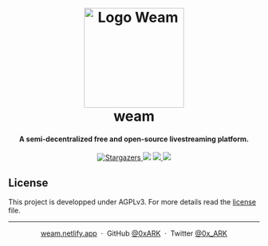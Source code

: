 <h1 align="center">
  <br>
  <a href="https://weam.netlify.app/"><img src="https://weam.netlify.app/logo-weam.png" alt="Logo Weam" width="200"></a>
  <br>
  weam
  <br>
</h1>

<h4 align="center">A semi-decentralized free and open-source livestreaming platform.</h4>

<p align="center">
  <a href="https://github.com/0xARROWK/weam/stargazers">
    <img src="https://img.shields.io/github/stars/0xARK/weam.svg" alt="Stargazers">
  </a>
  <a href="https://github.com/0xARK/weam"><img src="https://img.shields.io/badge/version-0.0.0-green.svg"></a>
  <a href="https://twitter.com/Weam_FR">
      <img src="https://badgen.net/badge/icon/twitter?icon=twitter&label">
  </a>
  <!--<a href="https://weam.netlify.app">
      <img src="https://api.netlify.com/api/v1/badges/dabfaf49-0cdb-455e-93cd-7a5e60e4e25f/deploy-status">
  </a>-->
  <a href="https://discord.gg/78jxVYT4wu">
      <img src="https://img.shields.io/discord/880549265687060582.svg?label=&logo=discord&logoColor=ffffff&color=7389D8&labelColor=6A7EC2">
  </a>
</p>

<!--<p align="center">
  <a href="#key-features">Key Features</a> •
  <a href="#how-to-use">How To Use</a> •
  <a href="#download">Download</a> •
  <a href="#credits">Credits</a> •
  <a href="#related">Related</a> •
  <a href="#license">License</a>
</p>

![screenshot](https://raw.githubusercontent.com/amitmerchant1990/electron-markdownify/master/app/img/markdownify.gif)

## Key Features

* LivePreview - Make changes, See changes
  - Instantly see what your Markdown documents look like in HTML as you create them.
* Sync Scrolling
  - While you type, LivePreview will automatically scroll to the current location you're editing.
* GitHub Flavored Markdown  
* Syntax highlighting
* [KaTeX](https://khan.github.io/KaTeX/) Support
* Dark/Light mode
* Toolbar for basic Markdown formatting
* Supports multiple cursors
* Save the Markdown preview as PDF
* Emoji support in preview :tada:
* App will keep alive in tray for quick usage
* Full screen mode
  - Write distraction free.
* Cross platform
  - Windows, macOS and Linux ready.

## How To Use

To clone and run this application, you'll need [Git](https://git-scm.com) and [Node.js](https://nodejs.org/en/download/) (which comes with [npm](http://npmjs.com)) installed on your computer. From your command line:

```bash
# Clone this repository
$ git clone https://github.com/amitmerchant1990/electron-markdownify

# Go into the repository
$ cd electron-markdownify

# Install dependencies
$ npm install

# Run the app
$ npm start
```

Note: If you're using Linux Bash for Windows, [see this guide](https://www.howtogeek.com/261575/how-to-run-graphical-linux-desktop-applications-from-windows-10s-bash-shell/) or use `node` from the command prompt.


## Download

You can [download](https://github.com/amitmerchant1990/electron-markdownify/releases/tag/v1.2.0) the latest installable version of Markdownify for Windows, macOS and Linux.

## Emailware

Markdownify is an [emailware](https://en.wiktionary.org/wiki/emailware). Meaning, if you liked using this app or it has helped you in any way, I'd like you send me an email at <bullredeyes@gmail.com> about anything you'd want to say about this software. I'd really appreciate it!

## Credits

This software uses the following open source packages:

- [Electron](http://electron.atom.io/)
- [Node.js](https://nodejs.org/)
- [Marked - a markdown parser](https://github.com/chjj/marked)
- [showdown](http://showdownjs.github.io/showdown/)
- [CodeMirror](http://codemirror.net/)
- Emojis are taken from [here](https://github.com/arvida/emoji-cheat-sheet.com)
- [highlight.js](https://highlightjs.org/)

## Related

[markdownify-web](https://github.com/amitmerchant1990/markdownify-web) - Web version of Markdownify

## Support

<a href="https://www.buymeacoffee.com/5Zn8Xh3l9" target="_blank"><img src="https://www.buymeacoffee.com/assets/img/custom_images/purple_img.png" alt="Buy Me A Coffee" style="height: 41px !important;width: 174px !important;box-shadow: 0px 3px 2px 0px rgba(190, 190, 190, 0.5) !important;-webkit-box-shadow: 0px 3px 2px 0px rgba(190, 190, 190, 0.5) !important;" ></a>

<p>Or</p> 

<a href="https://www.patreon.com/amitmerchant">
	<img src="https://c5.patreon.com/external/logo/become_a_patron_button@2x.png" width="160">
</a>

## You may also like...

- [Pomolectron](https://github.com/amitmerchant1990/pomolectron) - A pomodoro app
- [Correo](https://github.com/amitmerchant1990/correo) - A menubar/taskbar Gmail App for Windows and macOS-->

## License

This project is developped under AGPLv3. For more details read the [license](https://github.com/0xARK/weam/blob/master/LICENSE) file.

---
<p align="center">
	<a href="https://weam.netlify.app">weam.netlify.app</a> &nbsp;&middot;&nbsp;
	GitHub <a href="https://github.com/0xARK">@0xARK</a> &nbsp;&middot;&nbsp;
	Twitter <a href="https://twitter.com/0x_ARK">@0x_ARK</a>
</p>
